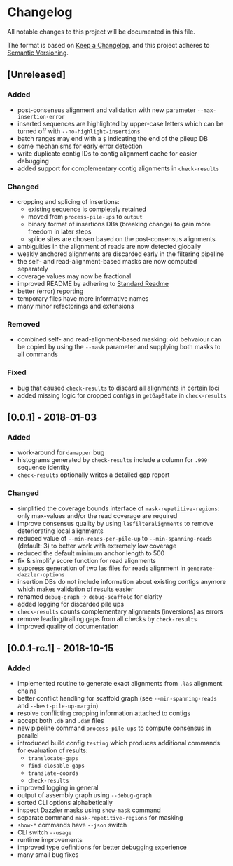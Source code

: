 # Changelog
All notable changes to this project will be documented in this file.

The format is based on [Keep a Changelog](https://keepachangelog.com/en/1.0.0/),
and this project adheres to [Semantic Versioning](https://semver.org/spec/v2.0.0.html).

## [Unreleased]
### Added
- post-consensus alignment and validation with new parameter
  `--max-insertion-error`
- inserted sequences are highlighted by upper-case letters which can be
  turned off with `--no-highlight-insertions`
- batch ranges may end with a `$` indicating the end of the pileup DB
- some mechanisms for early error detection
- write duplicate contig IDs to contig alignment cache for easier debugging
- added support for complementary contig alignments in `check-results`

### Changed
- cropping and splicing of insertions:
    - existing sequence is completely retained
    - moved from `process-pile-ups` to `output`
    - binary format of insertions DBs (breaking change) to gain more freedom
      in later steps
    - splice sites are chosen based on the post-consensus alignments
- ambiguities in the alignment of reads are now detected globally
- weakly anchored alignments are discarded early in the filtering pipeline
- the self- and read-alignment-based masks are now computed separately
- coverage values may now be fractional
- improved README by adhering to [Standard Readme][standard-readme]
- better (error) reporting
- temporary files have more informative names
- many minor refactorings and extensions

### Removed
- combined self- and read-alignment-based masking: old behvaiour can be copied
  by using the `--mask` parameter and supplying both masks to all commands

### Fixed
- bug that caused `check-results` to discard all alignments in certain loci
- added missing logic for cropped contigs in `getGapState` in `check-results`


[standard-readme]: https://github.com/RichardLitt/standard-readme


## [0.0.1] - 2018-01-03
### Added
- work-around for `damapper` bug
- histograms generated by `check-results` include a column for
  `.999` sequence identity
- `check-results` optionally writes a detailed gap report

### Changed
- simplified the coverage bounds interface of `mask-repetitive-regions`: only max-values and/or the read coverage are required
- improve consensus quality by using `lasfilteralignments` to remove deteriorating local alignments
- reduced value of `--min-reads-per-pile-up` to `--min-spanning-reads` (default: 3) to better work with extremely low coverage
- reduced the default minimum anchor length to 500
- fix & simplify score function for read alignments
- suppress generation of two las files for reads alignment in
  `generate-dazzler-options`
- insertion DBs do not include information about existing contigs anymore
  which makes validation of results easier
- renamed `debug-graph` → `debug-scaffold` for clarity
- added logging for discarded pile ups
- `check-results` counts complementary alignments (inversions) as errors
- remove leading/trailing gaps from all checks by `check-results`
- improved quality of documentation

## [0.0.1-rc.1] - 2018-10-15
### Added
- implemented routine to generate exact alignments from `.las` alignment chains
- better conflict handling for scaffold graph (see `--min-spanning-reads` and
  `--best-pile-up-margin`)
- resolve conflicting cropping information attached to contigs
- accept both `.db` and `.dam` files
- new pipeline command `process-pile-ups` to compute consensus in parallel
- introduced build config `testing` which produces additional commands for
  evaluation of results:
    - `translocate-gaps`
    - `find-closable-gaps`
    - `translate-coords`
    - `check-results`
- improved logging in general
- output of assembly graph using `--debug-graph`
- sorted CLI options alphabetically
- inspect Dazzler masks using `show-mask` command
- separate command `mask-repetitive-regions` for masking
- `show-*` commands have `--json` switch
- CLI switch `--usage`
- runtime improvements
- improved type definitions for better debugging experience
- many small bug fixes
